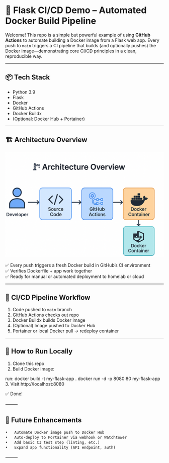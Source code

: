 # 🚀 Flask CI/CD Demo – Automated Docker Build Pipeline

Welcome! This repo is a simple but powerful example of using **GitHub Actions** to automate building a Docker image from a Flask web app. Every push to `main` triggers a CI pipeline that builds (and optionally pushes) the Docker image—demonstrating core CI/CD principles in a clean, reproducible way.

---

## 📦 **Tech Stack**

- Python 3.9
- Flask
- Docker
- GitHub Actions
- Docker Buildx
- (Optional: Docker Hub + Portainer)

---

## 🏗️ **Architecture Overview**

![CI/CD Architecture](docs/simplecicd.png)


✅ Every push triggers a fresh Docker build in GitHub’s CI environment  
✅ Verifies Dockerfile + app work together  
✅ Ready for manual or automated deployment to homelab or cloud

---

## 🔄 **CI/CD Pipeline Workflow**

1. Code pushed to `main` branch
2. GitHub Actions checks out repo
3. Docker Buildx builds Docker image
4. (Optional) Image pushed to Docker Hub
5. Portainer or local Docker pull → redeploy container

---

## 🏃 **How to Run Locally**

1. Clone this repo
2. Build Docker image:

run:
docker build -t my-flask-app .
docker run -d -p 8080:80 my-flask-app
	3.	Visit http://localhost:8080

✅ Done!

⸻

## 🔭 Future Enhancements
	•	Automate Docker image push to Docker Hub
	•	Auto-deploy to Portainer via webhook or Watchtower
	•	Add basic CI test step (linting, etc.)
	•	Expand app functionality (API endpoint, auth)

⸻



